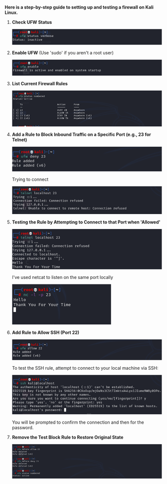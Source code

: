 **Here is a step-by-step guide to setting up and testing a firewall on Kali Linux.**
1.  **Check UFW Status**

    ![Command to Check ufw Status](screenshots/ufw-status.png)
    
2.  **Enable UFW**  (Use 'sudo' if you aren't a root user)
   
    ![Command to Enable ufw](screenshots/enabling-ufw.png)

3. **List Current Firewall Rules**

   ![Command To List Firewall Rules](screenshots/ufw-list.png)
   
4. **Add a Rule to Block Inbound Traffic on a Specific Port (e.g., 23 for Telnet)**
   
   ![Rule to block traffic](screenshots/ufw-deny.png)

   Trying to connect

   ![Telnet Connection Request](screenshots/telnet-connection-denied.png)

 5. **Testing the Rule by Attempting to Connect to that Port when 'Allowed'**

    ![Cross-checking point 4](screenshots/telnet_connection-accepted.png)

    I've used netcat to listen on the same port locally

    ![Netcat](screenshots/nc.png)

 7. **Add Rule to Allow SSH (Port 22)**

    ![Allow ssh](screenshots/allow-ssh.png)

    To test the SSH rule, attempt to connect to your local machine via SSH:

    ![SSH conncted](screenshots/ssh-connection.png)
    
    You will be prompted to confirm the connection and then for the password.

 8. **Remove the Test Block Rule to Restore Original State**

    ![Command to remove rule](screenshots/rule-removed.png)
